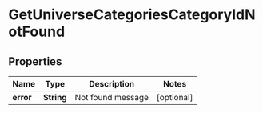 
# GetUniverseCategoriesCategoryIdNotFound

## Properties
Name | Type | Description | Notes
------------ | ------------- | ------------- | -------------
**error** | **String** | Not found message |  [optional]



